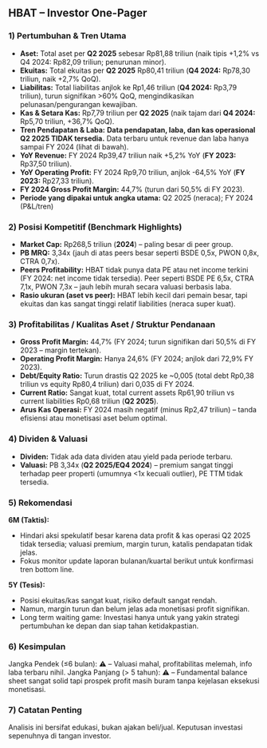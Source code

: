 ## HBAT – Investor One-Pager

### 1) Pertumbuhan & Tren Utama
- **Aset:** Total aset per **Q2 2025** sebesar Rp81,88 triliun (naik tipis +1,2% vs Q4 2024: Rp82,09 triliun; penurunan minor).
- **Ekuitas:** Total ekuitas per **Q2 2025** Rp80,41 triliun (**Q4 2024:** Rp78,30 triliun, naik +2,7% QoQ).
- **Liabilitas:** Total liabilitas anjlok ke Rp1,46 triliun (**Q4 2024:** Rp3,79 triliun), turun signifikan >60% QoQ, mengindikasikan pelunasan/pengurangan kewajiban.
- **Kas & Setara Kas:** Rp7,79 triliun per **Q2 2025** (naik tajam dari **Q4 2024:** Rp5,70 triliun, +36,7% QoQ).
- **Tren Pendapatan & Laba:** **Data pendapatan, laba, dan kas operasional Q2 2025 TIDAK tersedia.** Data terbaru untuk revenue dan laba hanya sampai FY 2024 (lihat di bawah).
- **YoY Revenue:** FY 2024 Rp39,47 triliun naik +5,2% YoY (**FY 2023:** Rp37,50 triliun).
- **YoY Operating Profit:** FY 2024 Rp9,70 triliun, anjlok -64,5% YoY (**FY 2023:** Rp27,33 triliun).
- **FY 2024 Gross Profit Margin:** 44,7% (turun dari 50,5% di FY 2023).
- **Periode yang dipakai untuk angka utama:** Q2 2025 (neraca); FY 2024 (P&L/tren)

### 2) Posisi Kompetitif (Benchmark Highlights)
- **Market Cap:** Rp268,5 triliun (**2024**) – paling besar di peer group.
- **PB MRQ:** 3,34x (jauh di atas peers besar seperti BSDE 0,5x, PWON 0,8x, CTRA 0,7x).
- **Peers Profitability:** HBAT tidak punya data PE atau net income terkini (FY 2024: net income tidak tersedia). Peer seperti BSDE PE 6,5x, CTRA 7,1x, PWON 7,3x – jauh lebih murah secara valuasi berbasis laba.
- **Rasio ukuran (aset vs peer):** HBAT lebih kecil dari pemain besar, tapi ekuitas dan kas sangat tinggi relatif liabilities (neraca super kuat).

### 3) Profitabilitas / Kualitas Aset / Struktur Pendanaan
- **Gross Profit Margin:** 44,7% (FY 2024; turun signifikan dari 50,5% di FY 2023 – margin tertekan).
- **Operating Profit Margin:** Hanya 24,6% (FY 2024; anjlok dari 72,9% FY 2023).
- **Debt/Equity Ratio:** Turun drastis Q2 2025 ke ~0,005 (total debt Rp0,38 triliun vs equity Rp80,4 triliun) dari 0,035 di FY 2024.
- **Current Ratio:** Sangat kuat, total current assets Rp61,90 triliun vs current liabilities Rp0,68 triliun (**Q2 2025**).
- **Arus Kas Operasi:** FY 2024 masih negatif (minus Rp2,47 triliun) – tanda efisiensi atau monetisasi aset belum optimal.

### 4) Dividen & Valuasi
- **Dividen:** Tidak ada data dividen atau yield pada periode terbaru.
- **Valuasi:** PB 3,34x (**Q2 2025/EQ4 2024**) – premium sangat tinggi terhadap peer properti (umumnya <1x kecuali outlier), PE TTM tidak tersedia.

### 5) Rekomendasi
**6M (Taktis):**
- Hindari aksi spekulatif besar karena data profit & kas operasi Q2 2025 tidak tersedia; valuasi premium, margin turun, katalis pendapatan tidak jelas.
- Fokus monitor update laporan bulanan/kuartal berikut untuk konfirmasi tren bottom line.

**5Y (Tesis):**
- Posisi ekuitas/kas sangat kuat, risiko default sangat rendah.
- Namun, margin turun dan belum jelas ada monetisasi profit signifikan.
- Long term waiting game: Investasi hanya untuk yang yakin strategi pertumbuhan ke depan dan siap tahan ketidakpastian.

### 6) Kesimpulan
Jangka Pendek (≤6 bulan): ⚠️ – Valuasi mahal, profitabilitas melemah, info laba terbaru nihil.
Jangka Panjang (> 5 tahun): ⚠️ – Fundamental balance sheet sangat solid tapi prospek profit masih buram tanpa kejelasan eksekusi monetisasi.

### 7) Catatan Penting
Analisis ini bersifat edukasi, bukan ajakan beli/jual. Keputusan investasi sepenuhnya di tangan investor.